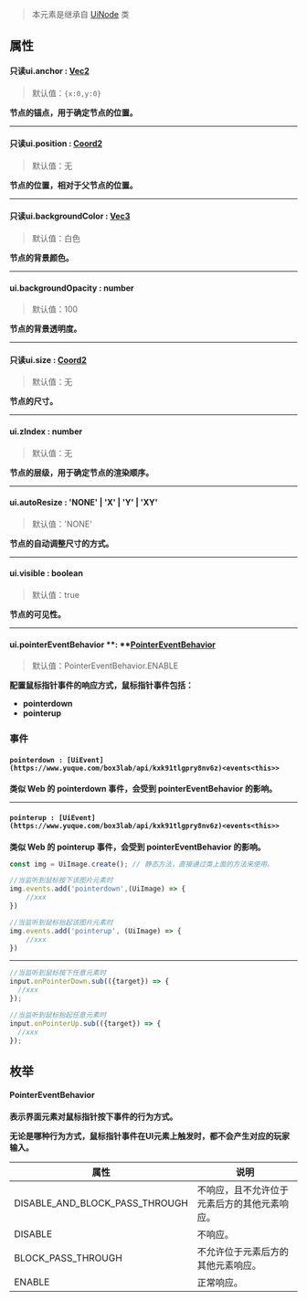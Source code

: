 > 本元素是继承自 [UiNode](https://www.yuque.com/box3lab/api/zek5l1m2s2bxoea4) 类


## 属性

#### 只读ui.anchor : [Vec2 ](https://www.yuque.com/box3lab/api/skm8ig6f8yx0g0zm)
> 默认值：`{x:0,y:0}`

**节点的锚点，用于确定节点的位置。**

---


#### 只读ui.position : [Coord2](https://www.yuque.com/box3lab/api/fa0dxkfxscs74k44)
> 默认值：无

**节点的位置，相对于父节点的位置。**

---


#### 只读ui.backgroundColor : [Vec3](https://www.yuque.com/box3lab/api/leixabkuu89lhklr)
> 默认值：白色

**节点的背景颜色。**

---


#### ui.backgroundOpacity  <font id="Type">: number</font>
> 默认值：100

**节点的背景透明度。**

---


#### 只读ui.size : [Coord2](https://www.yuque.com/box3lab/api/fa0dxkfxscs74k44)
> 默认值：无

**节点的尺寸。**

---


#### ui.zIndex **: number**
> 默认值：无

**节点的层级，用于确定节点的渲染顺序。**

---


#### ui.autoResize **: 'NONE' | 'X' | 'Y' | 'XY'**
> 默认值：'NONE'

**节点的自动调整尺寸的方式。**

---


#### ui.visible **<font id="Type">: boolean</font>**
> 默认值：true

**节点的可见性。**

---


#### ui.pointerEventBehavior **: **[**PointerEventBehavior**](#cgPTQ)
> 默认值：PointerEventBehavior.ENABLE

**配置鼠标指针事件的响应方式，鼠标指针事件包括：**

- **pointerdown**
- **pointerup**


### 事件

#### `pointerdown : [UiEvent](https://www.yuque.com/box3lab/api/kxk91tlgpry8nv6z)<events<this>>`
**类似 Web 的 pointerdown 事件，会受到 pointerEventBehavior 的影响。**

---


#### `pointerup : [UiEvent](https://www.yuque.com/box3lab/api/kxk91tlgpry8nv6z)<events<this>>`
**类似 Web 的 pointerup 事件，会受到 pointerEventBehavior 的影响。**
```javascript
const img = UiImage.create(); // 静态方法，直接通过类上面的方法来使用。

//当监听到鼠标按下该图片元素时
img.events.add('pointerdown',(UiImage) => {
    //xxx
})

//当监听到鼠标抬起该图片元素时
img.events.add('pointerup', (UiImage) => {
    //xxx
})
```
---
```javascript
//当监听到鼠标按下任意元素时
input.onPointerDown.sub(({target}) => {
  //xxx
});

//当监听到鼠标抬起任意元素时
input.onPointerUp.sub(({target}) => {
  //xxx
});
```

## 枚举

#### PointerEventBehavior
**表示界面元素对鼠标指针按下事件的行为方式。**

**无论是哪种行为方式，鼠标指针事件在UI元素上触发时，都不会产生对应的玩家输入。**

| **属性** | **说明** |
| --- | --- |
| DISABLE_AND_BLOCK_PASS_THROUGH | 不响应，且不允许位于元素后方的其他元素响应。 |
| DISABLE | 不响应。 |
| BLOCK_PASS_THROUGH | 不允许位于元素后方的其他元素响应。 |
| ENABLE | 正常响应。 |


